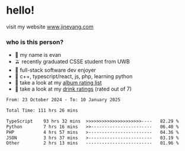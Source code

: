 # hello!

visit my website www.jinevang.com

### who is this person?
- 🦦 my name is evan                                                                  
- 🫒 recently graduated CSSE student from UWB
- 🥕 full-stack software dev enjoyer
- 🍚 c++, typescript/react, js, php, learning python
- 🎹 take a look at my [album rating list](https://bit.ly/albumratings)
- 🧋 take a look at my [drink ratings](https://bit.ly/drinkratings) (rated out of 7)

<!---
jinevang/jinevang is a ✨ special ✨ repository because its `README.md` (this file) appears on your GitHub profile.
You can click the Preview link to take a look at your changes.
--->
<!--START_SECTION:waka-->

```txt
From: 23 October 2024 - To: 10 January 2025

Total Time: 111 hrs 26 mins

TypeScript    93 hrs 32 mins  >>>>>>>>>>>>>>>>>>>>>----   82.29 %
Python        7 hrs 16 mins   >>-----------------------   06.40 %
PHP           4 hrs 57 mins   >------------------------   04.36 %
JSON          3 hrs 37 mins   >------------------------   03.19 %
Other         2 hrs 13 mins   -------------------------   01.96 %
```

<!--END_SECTION:waka-->
